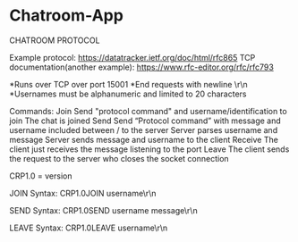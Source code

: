 # Chatroom-App

 CHATROOM PROTOCOL


Example protocol: https://datatracker.ietf.org/doc/html/rfc865 
TCP documentation(another example): https://www.rfc-editor.org/rfc/rfc793 

*Runs over TCP over port 15001
*End requests with newline \r\n
*Usernames must be alphanumeric and limited to 20 characters

Commands:
Join
Send "protocol command" and username/identification to join
The chat is joined
Send
Send “Protocol command” with message and username included between / to the server
Server parses username and message
Server sends message and username to the client 
Receive
The client just receives the message listening to the port
Leave
The client sends the request to the server who closes the socket connection

CRP1.0 = version

JOIN Syntax: CRP1.0JOIN username\r\n

SEND Syntax: CRP1.0SEND username message\r\n

LEAVE Syntax: CRP1.0LEAVE username\r\n
